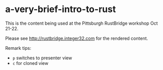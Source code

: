 # a-very-brief-intro-to-rust

This is the content being used at the Pittsburgh RustBridge workshop Oct 21-22.

Please see http://rustbridge.integer32.com for the rendered content.

Remark tips:

* `p` switches to presenter view
* `c` for cloned view
